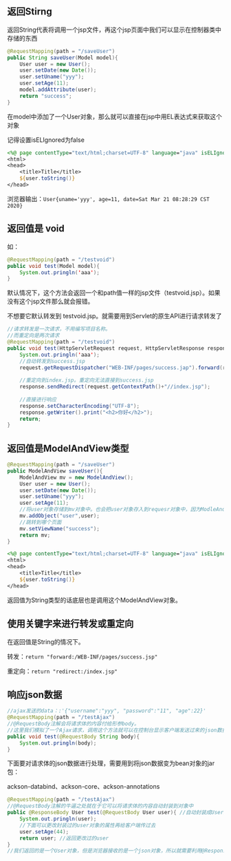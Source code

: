 ## 返回Stirng

返回String代表将调用一个jsp文件，再这个jsp页面中我们可以显示在控制器类中存储的东西

```java
@RequestMapping(path = "/saveUser")
public String saveUser(Model model){
    User user = new User();
    user.setDate(new Date());
    user.setUname("yyy");
    user.setAge(11);
    model.addAttribute(user);
    return "success";
}
```

在model中添加了一个User对象，那么就可以直接在jsp中用EL表达式来获取这个对象

记得设置isELIgnored为false

```jsp
<%@ page contentType="text/html;charset=UTF-8" language="java" isELIgnored="false" %>
<html>
<head>
    <title>Title</title>
    ${user.toString()}
</head>
```

浏览器输出：`User{uname='yyy', age=11, date=Sat Mar 21 08:28:29 CST 2020}`

## 返回值是 void

如：

```java
@RequestMapping(path = "/testvoid")
public void test(Model model){
	System.out.pringln('aaa');
}
```

默认情况下，这个方法会返回一个和path值一样的jsp文件（testvoid.jsp）。如果没有这个jsp文件那么就会报错。

不想要它默认转发到 testvoid.jsp。就需要用到Servlet的原生API进行请求转发了

```java
//请求转发是一次请求，不用编写项目名称。
//而重定向是两次请求
@RequestMapping(path = "/testvoid")
public void test(HttpServletRequest request, HttpServletResponse response){
	System.out.pringln('aaa');
    //自动转发到success.jsp
    request.getRequestDispatcher("WEB-INF/pages/success.jap").forward(request,response);
    
    //重定向到index.jsp。重定向无法直接到success.jsp
    response.sendRedirect(request.getContextPath()+"//index.jsp");
    
    //直接进行响应
    response.setCharacterEncoding("UTF-8");
    response.getWriter().print("<h2>你好</h2>");
    return;
}
```

## 返回值是ModelAndView类型

```java
@RequestMapping(path = "/saveUser")
public ModelAndView saveUser(){
    ModelAndView mv = new ModelAndView();
    User user = new User();
    user.setDate(new Date());
    user.setUname("yyy");
    user.setAge(11);
    //将user对象存储到mv对象中。也会把user对象存入到requesr对象中，因为ModleAndView类中有一个model属性，它将user存到了model中。
    mv.addObject("user",user);
    //跳转到哪个页面
    mv.setViewName("success");
    return mv;
}
```

```jsp
<%@ page contentType="text/html;charset=UTF-8" language="java" isELIgnored="false" %>
<html>
<head>
    <title>Title</title>
    ${user.toString()}
</head>
```



返回值为String类型的话底层也是调用这个ModelAndView对象。

## 使用关键字来进行转发或重定向

在返回值是String的情况下。

转发：`return "forward:/WEB-INF/pages/success.jsp"`

重定向：`return "redirect:/index.jsp"`

## 响应json数据

```java
//ajax发送的data：:'{"username":"yyy", "password":"11", "age":22}'
@RequestMapping(path = "/testAjax")
//@RequestBody注解会将请求体的内容付给形参body。
//这里我们模拟了一个Ajax请求，调用这个方法就可以在控制台显示客户端发送过来的json数据
public void test(@RequestBody String body){
	System.out.pringln(body);
}
```

下面要对请求体的json数据进行处理，需要用到将json数据变为bean对象的jar包：

ackson-databind、ackson-core、ackson-annotations

```java
@RequestMapping(path = "/testAjax")
//@RequestBody注解的牛逼之处就在于它可以将请求体的内容自动封装到对象中
public @ResponseBody User test(@RequestBody User user){ //自动封装成User对象
	System.out.pringln(user);
    //下面可以更改封装过的user对象的属性再给客户端传过去
    user.setAge(44);
    return user; //返回更改过的user
}
//我们返回的是一个User对象，但是浏览器接收的是一个json对象，所以就需要利用@ResponseBody注解将User对象转换为json。
```

